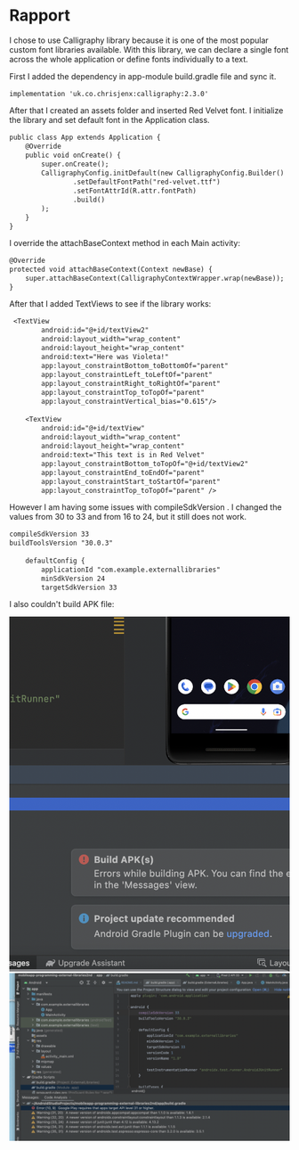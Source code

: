 
# Rapport

I chose to use Calligraphy library because it is one of the most popular custom font libraries 
available. With this library, we can declare a single font across the whole application 
or define fonts individually to a text.

First I added the dependency in app-module build.gradle file and sync it.
```
implementation 'uk.co.chrisjenx:calligraphy:2.3.0'
```

After that I created an assets folder and inserted Red Velvet font.
I initialize the library and set default font in the Application class.

```
public class App extends Application {
    @Override
    public void onCreate() {
        super.onCreate();
        CalligraphyConfig.initDefault(new CalligraphyConfig.Builder()
                .setDefaultFontPath("red-velvet.ttf")
                .setFontAttrId(R.attr.fontPath)
                .build()
        );
    }
}
```

I override the attachBaseContext method in each Main activity:

```
@Override
protected void attachBaseContext(Context newBase) {
    super.attachBaseContext(CalligraphyContextWrapper.wrap(newBase));
}
```

After that I added TextViews to see if the library works:

```
 <TextView
        android:id="@+id/textView2"
        android:layout_width="wrap_content"
        android:layout_height="wrap_content"
        android:text="Here was Violeta!"
        app:layout_constraintBottom_toBottomOf="parent"
        app:layout_constraintLeft_toLeftOf="parent"
        app:layout_constraintRight_toRightOf="parent"
        app:layout_constraintTop_toTopOf="parent"
        app:layout_constraintVertical_bias="0.615"/>

    <TextView
        android:id="@+id/textView"
        android:layout_width="wrap_content"
        android:layout_height="wrap_content"
        android:text="This text is in Red Velvet"
        app:layout_constraintBottom_toTopOf="@+id/textView2"
        app:layout_constraintEnd_toEndOf="parent"
        app:layout_constraintStart_toStartOf="parent"
        app:layout_constraintTop_toTopOf="parent" />
```

However I am having some issues with compileSdkVersion . I changed the values from 30 to 33
and from 16 to 24, but it still does not work.
```
compileSdkVersion 33
buildToolsVersion "30.0.3"

    defaultConfig {
        applicationId "com.example.externallibraries"
        minSdkVersion 24
        targetSdkVersion 33     
```

I also couldn't build APK file:

![](fail1.png)
![](fail2.png)

